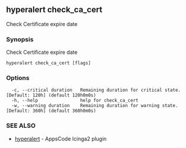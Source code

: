 ## hyperalert check_ca_cert

Check Certificate expire date

### Synopsis


Check Certificate expire date

```
hyperalert check_ca_cert [flags]
```

### Options

```
  -c, --critical duration   Remaining duration for critical state. [Default: 120h] (default 120h0m0s)
  -h, --help                help for check_ca_cert
  -w, --warning duration    Remaining duration for warning state. [Default: 360h] (default 360h0m0s)
```

### SEE ALSO
* [hyperalert](hyperalert.md)	 - AppsCode Icinga2 plugin


